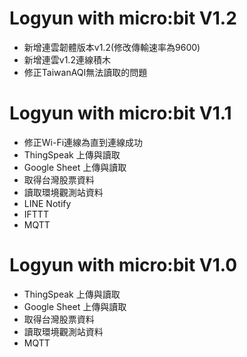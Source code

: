 # Logyun with micro:bit V1.2
* 新增連雲韌體版本v1.2(修改傳輸速率為9600)
* 新增連雲v1.2連線積木
* 修正TaiwanAQI無法讀取的問題

# Logyun with micro:bit V1.1
* 修正Wi-Fi連線為直到連線成功
* ThingSpeak 上傳與讀取
* Google Sheet 上傳與讀取
* 取得台灣股票資料
* 讀取環境觀測站資料
* LINE Notify
* IFTTT
* MQTT

# Logyun with micro:bit V1.0
* ThingSpeak 上傳與讀取
* Google Sheet 上傳與讀取
* 取得台灣股票資料
* 讀取環境觀測站資料
* MQTT
